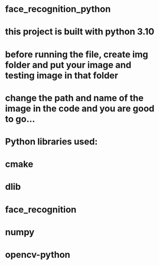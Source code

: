 # face_recognition_python
# this project is built with python 3.10
# before running the file, create img folder and put your image and testing image in that folder
# change the path and name of the image in the code and you are good to go...
# Python libraries used:
# cmake
# dlib
# face_recognition
# numpy
# opencv-python

